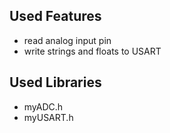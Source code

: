 ## Used Features
- read analog input pin
- write strings and floats to USART

## Used Libraries
- myADC.h
- myUSART.h

